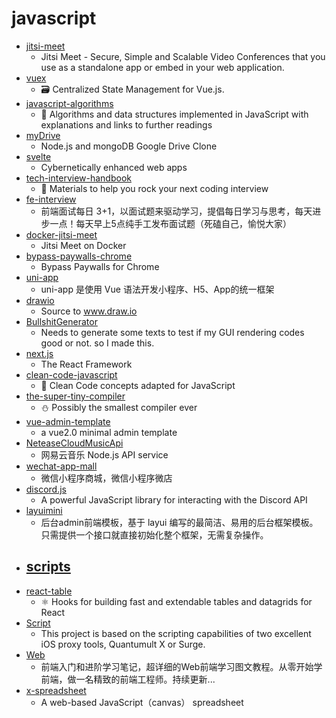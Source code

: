 # javascript
- [jitsi-meet](https://github.com/jitsi/jitsi-meet)
  - Jitsi Meet - Secure, Simple and Scalable Video Conferences that you use as a standalone app or embed in your web application.
- [vuex](https://github.com/vuejs/vuex)
  - 🗃️ Centralized State Management for Vue.js.
- [javascript-algorithms](https://github.com/trekhleb/javascript-algorithms)
  - 📝 Algorithms and data structures implemented in JavaScript with explanations and links to further readings
- [myDrive](https://github.com/subnub/myDrive)
  - Node.js and mongoDB Google Drive Clone
- [svelte](https://github.com/sveltejs/svelte)
  - Cybernetically enhanced web apps
- [tech-interview-handbook](https://github.com/yangshun/tech-interview-handbook)
  - 💯 Materials to help you rock your next coding interview
- [fe-interview](https://github.com/haizlin/fe-interview)
  - 前端面试每日 3+1，以面试题来驱动学习，提倡每日学习与思考，每天进步一点！每天早上5点纯手工发布面试题（死磕自己，愉悦大家）
- [docker-jitsi-meet](https://github.com/jitsi/docker-jitsi-meet)
  - Jitsi Meet on Docker
- [bypass-paywalls-chrome](https://github.com/iamadamdev/bypass-paywalls-chrome)
  - Bypass Paywalls for Chrome
- [uni-app](https://github.com/dcloudio/uni-app)
  - uni-app 是使用 Vue 语法开发小程序、H5、App的统一框架
- [drawio](https://github.com/jgraph/drawio)
  - Source to www.draw.io
- [BullshitGenerator](https://github.com/menzi11/BullshitGenerator)
  - Needs to generate some texts to test if my GUI rendering codes good or not. so I made this.
- [next.js](https://github.com/zeit/next.js)
  - The React Framework
- [clean-code-javascript](https://github.com/ryanmcdermott/clean-code-javascript)
  - 🛁 Clean Code concepts adapted for JavaScript
- [the-super-tiny-compiler](https://github.com/jamiebuilds/the-super-tiny-compiler)
  - ⛄️ Possibly the smallest compiler ever
- [vue-admin-template](https://github.com/PanJiaChen/vue-admin-template)
  - a vue2.0 minimal admin template
- [NeteaseCloudMusicApi](https://github.com/Binaryify/NeteaseCloudMusicApi)
  - 网易云音乐 Node.js API service
- [wechat-app-mall](https://github.com/EastWorld/wechat-app-mall)
  - 微信小程序商城，微信小程序微店
- [discord.js](https://github.com/discordjs/discord.js)
  - A powerful JavaScript library for interacting with the Discord API
- [layuimini](https://github.com/zhongshaofa/layuimini)
  - 后台admin前端模板，基于 layui 编写的最简洁、易用的后台框架模板。只需提供一个接口就直接初始化整个框架，无需复杂操作。
- [scripts](https://github.com/chavyleung/scripts)
  - 
- [react-table](https://github.com/tannerlinsley/react-table)
  - ⚛️ Hooks for building fast and extendable tables and datagrids for React
- [Script](https://github.com/NobyDa/Script)
  - This project is based on the scripting capabilities of two excellent iOS proxy tools, Quantumult X or Surge.
- [Web](https://github.com/qianguyihao/Web)
  - 前端入门和进阶学习笔记，超详细的Web前端学习图文教程。从零开始学前端，做一名精致的前端工程师。持续更新...
- [x-spreadsheet](https://github.com/myliang/x-spreadsheet)
  - A web-based JavaScript（canvas） spreadsheet
